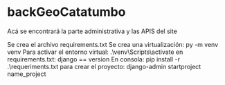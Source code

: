 # backGeoCatatumbo
Acá se encontrará la parte administrativa y las APIS del site


Se crea el archivo requirements.txt
Se crea una virtualización:
py -m venv venv
Para activar el entorno virtual: 
.\venv\Scripts\activate
en requirements.txt: django == version 
En consola: pip install -r .\requeriments.txt 
para crear el proyecto: 
django-admin startproject name_project